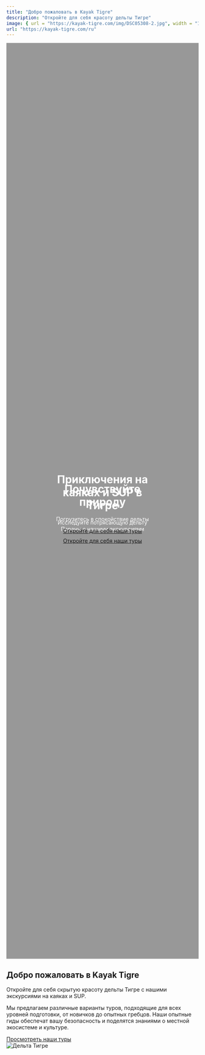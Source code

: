 ```yaml
---
title: "Добро пожаловать в Kayak Tigre"
description: "Откройте для себя красоту дельты Тигре"
image: { url = "https://kayak-tigre.com/img/DSC05308-2.jpg", width = "1200", height = "628" }
url: "https://kayak-tigre.com/ru"
---
```


<div style="position: relative; height: 60vh; width: 100%; overflow: hidden;">
  <div id="heroCarousel" class="carousel slide" data-bs-ride="carousel">
    <div class="carousel-inner">
      <div class="carousel-item active" style="background: linear-gradient(rgba(0,0,0,0.4), rgba(0,0,0,0.4)), url('https://i.postimg.cc/RV8SnDyf/IMG-20250216-155257-390.jpg'); background-size: cover; background-position: center; height: 60vh;">
        <div style="position: absolute; top: 50%; left: 50%; transform: translate(-50%, -50%); text-align: center; color: white;">
          <h1 class="display-4 fw-bold">Приключения на каяках и SUP в Тигре</h1>
          <p class="lead">Исследуйте потрясающую дельту Параны с нашими экскурсиями</p>
          <a href="/ru/services/" class="btn btn-primary btn-lg">Откройте для себя наши туры</a>
        </div>
      </div>
      <div class="carousel-item" style="background: linear-gradient(rgba(0,0,0,0.4), rgba(0,0,0,0.4)), url('https://i.postimg.cc/CxH241tf/parana4.jpg'); background-size: cover; background-position: center; height: 60vh;">
        <div style="position: absolute; top: 50%; left: 50%; transform: translate(-50%, -50%); text-align: center; color: white;">
          <h1 class="display-4 fw-bold">Почувствуйте природу</h1>
          <p class="lead">Погрузитесь в спокойствие дельты</p>
          <a href="/ru/services/" class="btn btn-primary btn-lg">Откройте для себя наши туры</a>
        </div>
      </div>
    </div>
    <button class="carousel-control-prev" type="button" data-bs-target="#heroCarousel" data-bs-slide="prev">
      <span class="carousel-control-prev-icon" aria-hidden="true"></span>
      <span class="visually-hidden">Предыдущий</span>
    </button>
    <button class="carousel-control-next" type="button" data-bs-target="#heroCarousel" data-bs-slide="next">
      <span class="carousel-control-next-icon" aria-hidden="true"></span>
      <span class="visually-hidden">Следующий</span>
    </button>
  </div>
</div>

<div class="container py-5">
  <div class="row">
    <div class="col-md-6">
      <h2>Добро пожаловать в Kayak Tigre</h2>
      <p class="lead">Откройте для себя скрытую красоту дельты Тигре с нашими экскурсиями на каяках и SUP.</p>
      <p>Мы предлагаем различные варианты туров, подходящие для всех уровней подготовки, от новичков до опытных гребцов. Наши опытные гиды обеспечат вашу безопасность и поделятся знаниями о местной экосистеме и культуре.</p>
      <a href="/ru/services/" class="btn btn-outline-primary">Просмотреть наши туры</a>
    </div>
    <div class="col-md-6">
      <img src="https://i.postimg.cc/xd9XR7Wg/El-R-o-Tigre-desbocando-en-el-R-o-Luj-n-El-Club-de-Regatas-La-Marina-y-de-fondo-todo-el-verde-de-nu.jpg" alt="Дельта Тигре" class="img-fluid rounded shadow">
    </div>
  </div>
</div>
